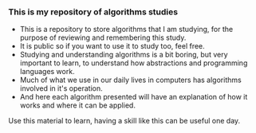 ### This is my repository of algorithms studies

- This is a repository to store algorithms that I am studying, for the purpose of reviewing and remembering this study.
- It is public so if you want to use it to study too, feel free.
- Studying and understanding algorithms is a bit boring, but very important to learn, to understand how abstractions and programming languages work.
- Much of what we use in our daily lives in computers has algorithms involved in it's operation.
- And here each algorithm presented will have an explanation of how it works and where it can be applied.

Use this material to learn, having a skill like this can be useful one day.

